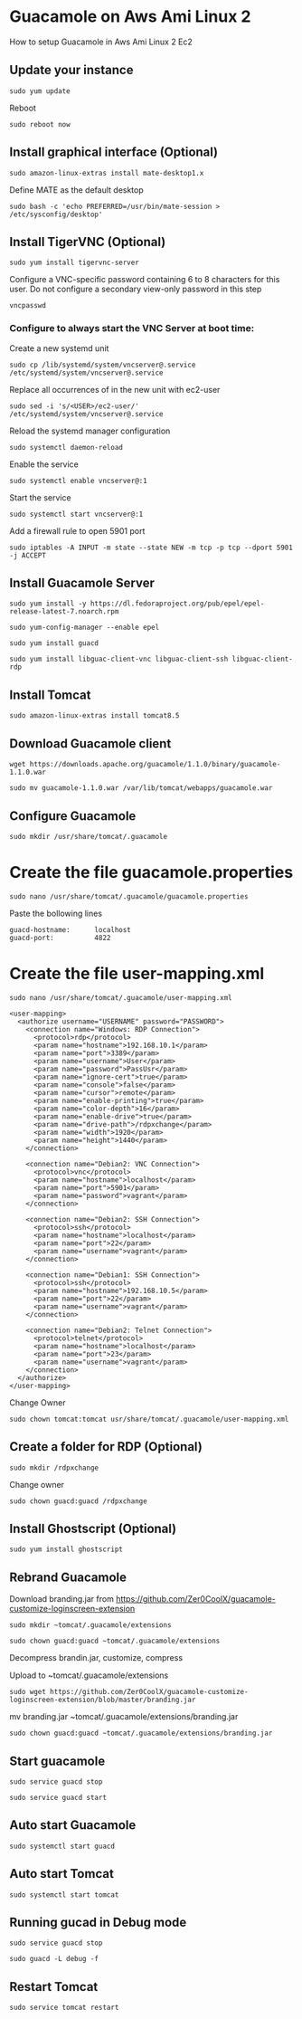 # Guacamole on Aws Ami Linux 2
How to setup Guacamole in Aws Ami Linux 2 Ec2

## Update your instance

`sudo yum update`

Reboot

`sudo reboot now`

## Install graphical interface (Optional)
`sudo amazon-linux-extras install mate-desktop1.x`

Define MATE as the default desktop

`sudo bash -c 'echo PREFERRED=/usr/bin/mate-session > /etc/sysconfig/desktop'`

## Install TigerVNC (Optional)
`sudo yum install tigervnc-server`

Configure a VNC-specific password containing 6 to 8 characters for this user. Do not configure a secondary view-only password in this step

`vncpasswd`

### Configure to always start the VNC Server at boot time:

Create a new systemd unit

`sudo cp /lib/systemd/system/vncserver@.service /etc/systemd/system/vncserver@.service`

Replace all occurrences of <USER> in the new unit with ec2-user

`sudo sed -i 's/<USER>/ec2-user/' /etc/systemd/system/vncserver@.service`

Reload the systemd manager configuration

`sudo systemctl daemon-reload`

Enable the service

`sudo systemctl enable vncserver@:1`

Start the service

`sudo systemctl start vncserver@:1`

Add a firewall rule to open 5901 port

`sudo iptables -A INPUT -m state --state NEW -m tcp -p tcp --dport 5901 -j ACCEPT`
## Install Guacamole Server

`sudo yum install -y https://dl.fedoraproject.org/pub/epel/epel-release-latest-7.noarch.rpm`

`sudo yum-config-manager --enable epel`

`sudo yum install guacd`

`sudo yum install libguac-client-vnc libguac-client-ssh libguac-client-rdp`

## Install Tomcat

`sudo amazon-linux-extras install tomcat8.5`

## Download Guacamole client

`wget https://downloads.apache.org/guacamole/1.1.0/binary/guacamole-1.1.0.war`

`sudo mv guacamole-1.1.0.war /var/lib/tomcat/webapps/guacamole.war`

## Configure Guacamole

`sudo mkdir /usr/share/tomcat/.guacamole`

# Create the file guacamole.properties

`sudo nano /usr/share/tomcat/.guacamole/guacamole.properties`

Paste the bollowing lines

```# Hostname and port of guacamole proxy
guacd-hostname:      localhost
guacd-port:          4822
```

# Create the file user-mapping.xml

`sudo nano /usr/share/tomcat/.guacamole/user-mapping.xml`

```
<user-mapping>
  <authorize username="USERNAME" password="PASSWORD">
    <connection name="Windows: RDP Connection">
      <protocol>rdp</protocol>
      <param name="hostname">192.168.10.1</param>
      <param name="port">3389</param>
      <param name="username">User</param>
      <param name="password">PassUsr</param>
      <param name="ignore-cert">true</param>
      <param name="console">false</param>
      <param name="cursor">remote</param>
      <param name="enable-printing">true</param>
      <param name="color-depth">16</param>
      <param name="enable-drive">true</param>
      <param name="drive-path">/rdpxchange</param>
      <param name="width">1920</param>
      <param name="height">1440</param>
    </connection>
 
    <connection name="Debian2: VNC Connection">
      <protocol>vnc</protocol>
      <param name="hostname">localhost</param>
      <param name="port">5901</param>
      <param name="password">vagrant</param>
    </connection>
 
    <connection name="Debian2: SSH Connection">
      <protocol>ssh</protocol>
      <param name="hostname">localhost</param>
      <param name="port">22</param>
      <param name="username">vagrant</param>
    </connection>
 
    <connection name="Debian1: SSH Connection">
      <protocol>ssh</protocol>
      <param name="hostname">192.168.10.5</param>
      <param name="port">22</param>
      <param name="username">vagrant</param>
    </connection>
 
    <connection name="Debian2: Telnet Connection">
      <protocol>telnet</protocol>
      <param name="hostname">localhost</param>
      <param name="port">23</param>
      <param name="username">vagrant</param>
    </connection>
  </authorize>
</user-mapping>
```
Change Owner

`sudo chown tomcat:tomcat usr/share/tomcat/.guacamole/user-mapping.xml`

## Create a folder for RDP (Optional)

`sudo mkdir /rdpxchange`

Change owner

`sudo chown guacd:guacd /rdpxchange`

## Install Ghostscript (Optional)

`sudo yum install ghostscript`

## Rebrand Guacamole

Download branding.jar from https://github.com/Zer0CoolX/guacamole-customize-loginscreen-extension

`sudo mkdir ~tomcat/.guacamole/extensions`

`sudo chown guacd:guacd ~tomcat/.guacamole/extensions`

Decompress brandin.jar, customize, compress 

Upload to ~tomcat/.guacamole/extensions

`sudo wget https://github.com/Zer0CoolX/guacamole-customize-loginscreen-extension/blob/master/branding.jar`

mv branding.jar ~tomcat/.guacamole/extensions/branding.jar

`sudo chown guacd:guacd ~tomcat/.guacamole/extensions/branding.jar`

## Start guacamole

 `sudo service guacd stop`
 
 `sudo service guacd start`
 
 ## Auto start Guacamole
 
 `sudo systemctl start guacd`
 
 ## Auto start Tomcat

`sudo systemctl start tomcat`
 
 ## Running gucad in Debug mode
 
 `sudo service guacd stop`
 
 `sudo guacd -L debug -f`
 
 ## Restart Tomcat
 
 `sudo service tomcat restart`
